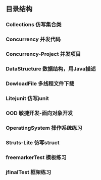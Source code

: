 ## 目录结构

### Collections 仿写集合类
### Concurrency 并发代码
### Concurrency-Project 并发项目
### DataStructure 数据结构，用Java描述
### DowloadFile  多线程文件下载
### Litejunit    仿写junit
### OOD 敏捷开发-面向对象开发
### OperatingSystem 操作系统练习
### Struts-Lite  仿写struct
### freemarkerTest  模板练习
### jfinalTest      框架练习
